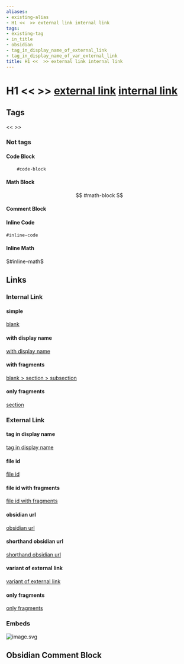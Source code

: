 ```yaml
---
aliases:
- existing-alias
- H1 <<  >> external link internal link
tags:
- existing-tag
- in_title
- obsidian
- tag_in_display_name_of_external_link
- tag_in_display_name_of_var_external_link
title: H1 <<  >> external link internal link
---
```

# H1 <<  >> [external link](https://example.com) [internal link]()

## Tags
<<  >>

### Not tags
#### Code Block
```
	#code-block
```

#### Math Block
$$
	#math-block
$$

#### Comment Block


#### Inline Code
`#inline-code`

#### Inline Math
$#inline-math$

## Links

### Internal Link
#### simple
[blank]()

#### with display name
[with display name]()

#### with fragments
[blank > section > subsection](#subsection)

#### only fragments
[section](#section)

### External Link
#### tag in display name
[tag in display name](https://example.com)

#### file id
[file id]()

#### file id with fragments
[file id with fragments](#section)

#### obsidian url
[obsidian url]()

#### shorthand obsidian url
[shorthand obsidian url]()

#### variant of external link
[variant of external link ][variant #variant]

[variant #variant]:https://example.com

#### only fragments
[only fragments](#section)

### Embeds
![image.svg](image.svg)

## Obsidian Comment Block
